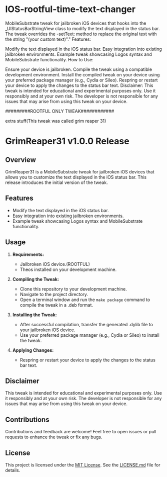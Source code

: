 # IOS-rootful-time-text-changer
MobileSubstrate tweak for jailbroken iOS devices that hooks into the _UIStatusBarStringView class to modify the text displayed in the status bar. The tweak overrides the -setText: method to replace the original text with the string "(your custom text)"." 
Features:

Modify the text displayed in the iOS status bar.
Easy integration into existing jailbroken environments.
Example tweak showcasing Logos syntax and MobileSubstrate functionality.
How to Use:

Ensure your device is jailbroken.
Compile the tweak using a compatible development environment.
Install the compiled tweak on your device using your preferred package manager (e.g., Cydia or Sileo).
Respring or restart your device to apply the changes to the status bar text.
Disclaimer:
This tweak is intended for educational and experimental purposes only. Use it responsibly and at your own risk. The developer is not responsible for any issues that may arise from using this tweak on your device.


#########ROOTFUL ONLY TWEAK############


extra stuff(This tweak was called grim reaper 31)

# GrimReaper31 v1.0.0 Release

## Overview

GrimReaper31 is a MobileSubstrate tweak for jailbroken iOS devices that allows you to customize the text displayed in the iOS status bar. This release introduces the initial version of the tweak.

## Features

- Modify the text displayed in the iOS status bar.
- Easy integration into existing jailbroken environments.
- Example tweak showcasing Logos syntax and MobileSubstrate functionality.

## Usage

1. **Requirements:**
   - Jailbroken iOS device.(ROOTFUL)
   - Theos installed on your development machine.

2. **Compiling the Tweak:**
   - Clone this repository to your development machine.
   - Navigate to the project directory.
   - Open a terminal window and run the `make package` command to compile the tweak in a .deb format.

3. **Installing the Tweak:**
   - After successful compilation, transfer the generated .dylib file to your jailbroken iOS device.
   - Use your preferred package manager (e.g., Cydia or Sileo) to install the tweak.

4. **Applying Changes:**
   - Respring or restart your device to apply the changes to the status bar text.

## Disclaimer

This tweak is intended for educational and experimental purposes only. Use it responsibly and at your own risk. The developer is not responsible for any issues that may arise from using this tweak on your device.

## Contributions

Contributions and feedback are welcome! Feel free to open issues or pull requests to enhance the tweak or fix any bugs.

## License

This project is licensed under the [MIT License](LICENSE.md). See the [LICENSE.md](LICENSE.md) file for details.

